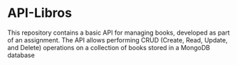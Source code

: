 # API-Libros
This repository contains a basic API for managing books, developed as part of an assignment. The API allows performing CRUD (Create, Read, Update, and Delete) operations on a collection of books stored in a MongoDB database
